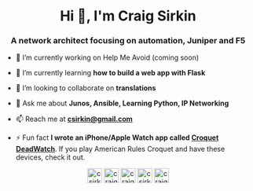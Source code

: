 <h1 align="center">Hi 👋, I'm Craig Sirkin</h1>
<h3 align="center">A network architect focusing on automation, Juniper and F5</h3>

- 🔭 I’m currently working on Help Me Avoid (coming soon)

- 🌱 I’m currently learning **how to build a web app with Flask**

- 👯 I’m looking to collaborate on **translations**

- 💬 Ask me about **Junos, Ansible, Learning Python, IP Networking**

- 📫 Reach me at **csirkin@gmail.com**

- ⚡ Fun fact **I wrote an iPhone/Apple Watch app called [Croquet DeadWatch](https://apps.apple.com/us/app/croquet-deadwatch/id1123903977)**. If you play American Rules Croquet and have these devices, check it out.

<p align="center"> 
<a href="https://twitter.com/csirkin" target="blank"><img align="center" src="https://cdn.jsdelivr.net/npm/simple-icons@3.0.1/icons/twitter.svg" alt="csirkin" height="30" width="30" /></a>
<a href="https://linkedin.com/in/craigsirkin" target="blank"><img align="center" src="https://cdn.jsdelivr.net/npm/simple-icons@3.0.1/icons/linkedin.svg" alt="craigsirkin" height="30" width="30" /></a>
<a href="https://stackoverflow.com/users/1339696/craig-sirkin" target="blank"><img align="center" src="https://cdn.jsdelivr.net/npm/simple-icons@3.0.1/icons/stackoverflow.svg" alt="craig-sirkin" height="30" width="30" /></a>
<a href="https://fb.com/csirkin" target="blank"><img align="center" src="https://cdn.jsdelivr.net/npm/simple-icons@3.0.1/icons/facebook.svg" alt="csirkin" height="30" width="30" /></a>
<a href="https://instagram.com/craigsirkin" target="blank"><img align="center" src="https://cdn.jsdelivr.net/npm/simple-icons@3.0.1/icons/instagram.svg" alt="craigsirkin" height="30" width="30" /></a>
</p>

